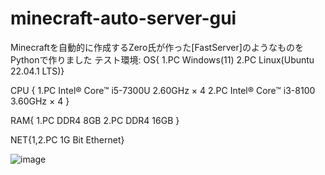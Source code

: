 # minecraft-auto-server-gui

Minecraftを自動的に作成するZero氏が作った[FastServer]のようなものをPythonで作りました
テスト環境:
OS{
1.PC Windows(11)
2.PC Linux(Ubuntu 22.04.1 LTS)}

CPU {
1.PC Intel® Core™ i5-7300U 2.60GHz × 4
2.PC Intel® Core™ i3-8100 3.60GHz  × 4 }

RAM{
1.PC DDR4 8GB
2.PC DDR4 16GB }

NET{1,2.PC 1G Bit Ethernet}

![image](https://user-images.githubusercontent.com/55307835/208217583-eef85c5c-e749-4ad3-bb97-ca0136be5bb8.png)
